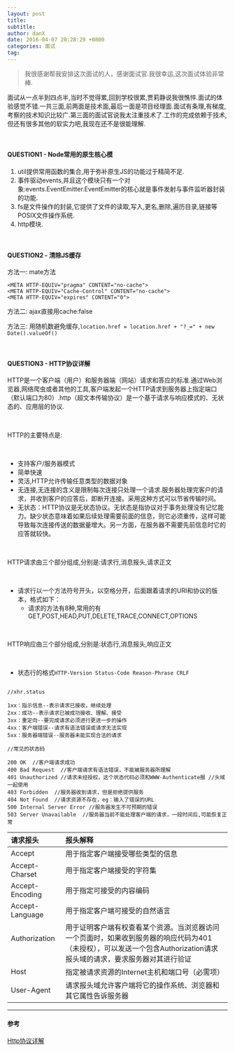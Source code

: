 ```yaml
---
layout: post
title: 
subtitle: 
author: danX
date: 2016-04-07 20:28:29 +0800
categories: 面试
tag: 
---
```


> 我很感谢帮我安排这次面试的人，感谢面试官.我很幸运,这次面试体验非常棒.

面试从一点半到四点半,当时不觉得累,回到学校很累,贾莉静说我很憔悴.面试的体验感觉不错.一共三面,前两面是技术面,最后一面是项目经理面.面试有条理,有梯度,考察的技术知识比较广.第三面的面试官说我太注重技术了.工作的完成依赖于技术,但还有很多其他的软实力吧,我现在还不是很能理解.


<br>

#### QUESTION1 - Node常用的原生核心模


1. util提供常用函数的集合,用于弥补原生JS的功能过于精简不足.
2. 事件驱动events,并且这个模块只有一个对象:events.EventEmitter.EventEmitter的核心就是事件发射与事件监听器封装的功能.
3. fs是文件操作的封装,它提供了文件的读取,写入,更名,删除,遍历目录,链接等POSIX文件操作系统.
4. http模块.

<br>

#### QUESTION2 - 清除JS缓存

方法一: mate方法

```
<META HTTP-EQUIV="pragma" CONTENT="no-cache">
<META HTTP-EQUIV="Cache-Control" CONTENT="no-cache">
<META HTTP-EQUIV="expires" CONTENT="0">
```

方法二: ajax直接用cache:false

方法三: 用随机数避免缓存,`location.href = location.href + "?_=" + new Date().valueOf()`

<br>

#### QUESTION3 - HTTP协议详解

HTTP是一个客户端（用户）和服务器端（网站）请求和答应的标准.通过Web浏览器,网络爬虫或者其他的工具,客户端发起一个HTTP请求到服务器上指定端口（默认端口为80）.http（超文本传输协议）是一个基于请求与响应模式的、无状态的、应用层的协议.

<br>

HTTP的主要特点是:

<br>

- 支持客户/服务器模式
- 简单快速
- 灵活,HTTP允许传输任意类型的数据对象
- 无连接,无连接的含义是限制每次连接只处理一个请求.服务器处理完客户的请求，并收到客户的应答后，即断开连接。采用这种方式可以节省传输时间。
- 无状态：HTTP协议是无状态协议。无状态是指协议对于事务处理没有记忆能力。缺少状态意味着如果后续处理需要前面的信息，则它必须重传，这样可能导致每次连接传送的数据量增大。另一方面，在服务器不需要先前信息时它的应答就较快。

<br>

HTTP请求由三个部分组成,分别是:请求行,消息报头,请求正文

<br>

- 请求行以一个方法符号开头，以空格分开，后面跟着请求的URI和协议的版本，格式如下：
  - 请求的方法有8种,常用的有GET,POST,HEAD,PUT,DELETE,TRACE,CONNECT,OPTIONS


<br>

HTTP响应由三个部分组成,分别是:状态行,消息报头,响应正文

<br>

- 状态行的格式`HTTP-Version Status-Code Reason-Phrase CRLF`

```

//xhr.status

1xx：指示信息--表示请求已接收，继续处理
2xx：成功--表示请求已被成功接收、理解、接受
3xx：重定向--要完成请求必须进行更进一步的操作
4xx：客户端错误--请求有语法错误或请求无法实现
5xx：服务器端错误--服务器未能实现合法的请求

//常见的状态码

200 OK  //客户端请求成功
400 Bad Request  //客户端请求有语法错误，不能被服务器所理解
401 Unauthorized //请求未经授权，这个状态代码必须和WWW-Authenticate报 //头域一起使用
403 Forbidden  //服务器收到请求，但是拒绝提供服务
404 Not Found  //请求资源不存在，eg：输入了错误的URL
500 Internal Server Error //服务器发生不可预期的错误
503 Server Unavailable  //服务器当前不能处理客户端的请求，一段时间后,可能恢复正常

```

|请求报头|报头解释
|:----------|:---|
|Accept     |用于指定客户端接受哪些类型的信息|
|Accept-Charset|用于指定客户端接受的字符集|
|Accept-Encoding|用于指定可接受的内容编码|
|Accept-Language|用于指定客户端可接受的自然语言|
|Authorization &nbsp;&nbsp;&nbsp;&nbsp;&nbsp;|用于证明客户端有权查看某个资源。当浏览器访问一个页面时，如果收到服务器的响应代码为401（未授权），可以发送一个包含Authorization请求报头域的请求，要求服务器对其进行验证|
|Host|指定被请求资源的Internet主机和端口号（必需项）|
|User-Agent|请求报头域允许客户端将它的操作系统、浏览器和其它属性告诉服务器|

-----

#### 参考

[Http协议详解](http://www.jianshu.com/p/e83d323c6bcc)


